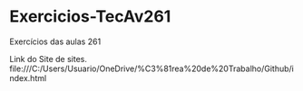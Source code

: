 # Exercicios-TecAv261
Exercícios das aulas 261

Link do Site de sites.
file:///C:/Users/Usuario/OneDrive/%C3%81rea%20de%20Trabalho/Github/index.html

